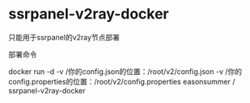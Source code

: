 # ssrpanel-v2ray-docker
只能用于ssrpanel的v2ray节点部署

部署命令

docker run -d -v /你的config.json的位置：/root/v2/config.json -v /你的config.properties的位置：/root/v2/config.properties easonsummer / ssrpanel-v2ray-docker

